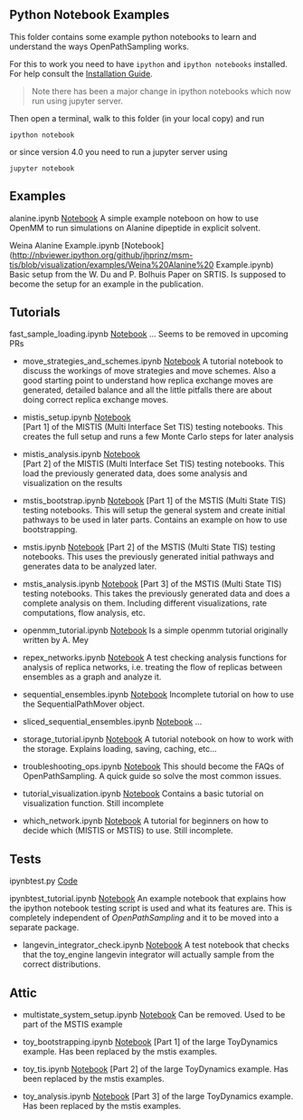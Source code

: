 ## Python Notebook Examples
This folder contains some example python notebooks to learn and understand the ways OpenPathSampling works.

For this to work you need to have `ipython` and `ipython notebooks` installed. For help consult the 
[Installation Guide](http://ipython.org/install.html).

> Note there has been a major change in ipython notebooks which now run using jupyter server. 

Then open a terminal, walk to this folder (in your local copy) and run 
```
ipython notebook
```
or since version 4.0 you need to run a jupyter server using
```
jupyter notebook
```

## Examples
alanine.ipynb [Notebook](http://nbviewer.ipython.org/github/jhprinz/msm-tis/blob/visualization/examples/alanine.ipynb)
    A simple example noteboon on how to use OpenMM to run simulations on Alanine dipeptide in explicit solvent.

Weina Alanine Example.ipynb [Notebook](http://nbviewer.ipython.org/github/jhprinz/msm-tis/blob/visualization/examples/Weina%20Alanine%20 Example.ipynb)
    Basic setup from the W. Du and P. Bolhuis Paper on SRTIS. Is supposed to become the setup for an example in the publication.

## Tutorials

fast_sample_loading.ipynb [Notebook](http://nbviewer.ipython.org/github/jhprinz/msm-tis/blob/visualization/examples/fast_sample_loading.ipynb)
    ... Seems to be removed in upcoming PRs

- move_strategies_and_schemes.ipynb [Notebook](http://nbviewer.ipython.org/github/jhprinz/msm-tis/blob/visualization/examples/move_strategies_and_schemes.ipynb)
    A tutorial notebook to discuss the workings of move strategies and move schemes. Also a good starting point to understand how replica exchange moves are generated, detailed balance and all the little pitfalls there are about doing correct replica exchange moves.

- mistis_setup.ipynb [Notebook](http://nbviewer.ipython.org/github/jhprinz/msm-tis/blob/visualization/examples/mistis_setup.ipynb)	
    [Part 1] of the MISTIS (Multi Interface Set TIS) testing notebooks. This creates the full setup and runs a few Monte Carlo steps for later analysis

- mistis_analysis.ipynb [Notebook](http://nbviewer.ipython.org/github/jhprinz/msm-tis/blob/visualization/examples/mistis_analysis.ipynb)	
    [Part 2] of the MISTIS (Multi Interface Set TIS) testing notebooks. This load the previously generated data, does some analysis and visualization on the results 

- mstis_bootstrap.ipynb [Notebook](http://nbviewer.ipython.org/github/jhprinz/msm-tis/blob/visualization/examples/mstis_bootstrap.ipynb)
    [Part 1] of the MSTIS (Multi State TIS) testing notebooks. This will setup the general system and create initial pathways to be used in later parts. Contains an example on how to use bootstrapping.

- mstis.ipynb [Notebook](http://nbviewer.ipython.org/github/jhprinz/msm-tis/blob/visualization/examples/mstis.ipynb)
    [Part 2] of the MSTIS (Multi State TIS) testing notebooks. This uses the previously generated initial pathways and generates data to be analyzed later.

- mstis_analysis.ipynb [Notebook](http://nbviewer.ipython.org/github/jhprinz/msm-tis/blob/visualization/examples/mstis_analysis.ipynb)
    [Part 3] of the MSTIS (Multi State TIS) testing notebooks. This takes the previously generated data and does a complete analysis on them. Including different visualizations, rate computations, flow analysis, etc.

- openmm_tutorial.ipynb [Notebook](http://nbviewer.ipython.org/github/jhprinz/msm-tis/blob/visualization/examples/openmm_tutorial.ipynb)
    Is a simple openmm tutorial originally written by A. Mey 

- repex_networks.ipynb [Notebook](http://nbviewer.ipython.org/github/jhprinz/msm-tis/blob/visualization/examples/repex_networks.ipynb)
    A test checking analysis functions for analysis of replica networks, i.e. treating the flow of replicas between ensembles as a graph and analyze it.

- sequential_ensembles.ipynb [Notebook](http://nbviewer.ipython.org/github/jhprinz/msm-tis/blob/visualization/examples/sequential_ensembles.ipynb)
    Incomplete tutorial on how to use the SequentialPathMover object.

- sliced_sequential_ensembles.ipynb [Notebook](http://nbviewer.ipython.org/github/jhprinz/msm-tis/blob/visualization/examples/sliced_sequential_ensembles.ipynb)
    ...

- storage_tutorial.ipynb [Notebook](http://nbviewer.ipython.org/github/jhprinz/msm-tis/blob/visualization/examples/storage_tutorial.ipynb)
    A tutorial notebook on how to work with the storage. Explains loading, saving, caching, etc...

- troubleshooting_ops.ipynb [Notebook](http://nbviewer.ipython.org/github/jhprinz/msm-tis/blob/visualization/examples/troubleshooting_ops.ipynb)
    This should become the FAQs of OpenPathSampling. A quick guide so solve the most common issues.

- tutorial_visualization.ipynb [Notebook](http://nbviewer.ipython.org/github/jhprinz/msm-tis/blob/visualization/examples/tutorial_visualization.ipynb)
    Contains a basic tutorial on visualization function. Still incomplete

- which_network.ipynb [Notebook](http://nbviewer.ipython.org/github/jhprinz/msm-tis/blob/visualization/examples/which_network.ipynb)
    A tutorial for beginners on how to decide which (MISTIS or MSTIS) to use. Still incomplete.

## Tests

ipynbtest.py [Code](http://nbviewer.ipython.org/github/jhprinz/msm-tis/blob/visualization/examples/ipynbtest.py)

ipynbtest_tutorial.ipynb [Notebook](http://nbviewer.ipython.org/github/jhprinz/msm-tis/blob/visualization/examples/ipynbtest_tutorial.ipynb)
    An example notebook that explains how the ipython notebook testing script is used and what its features are. This is completely independent of _OpenPathSampling_ and it to be moved into a separate package.

- langevin_integrator_check.ipynb [Notebook](http://nbviewer.ipython.org/github/jhprinz/msm-tis/blob/visualization/examples/langevin_integrator_check.ipynb)
    A test notebook that checks that the toy_engine langevin integrator will actually sample from the correct distributions.

## Attic

- multistate_system_setup.ipynb [Notebook](http://nbviewer.ipython.org/github/jhprinz/msm-tis/blob/visualization/examples/multistate_system_setup.ipynb)
    Can be removed. Used to be part of the MSTIS example

- toy_bootstrapping.ipynb [Notebook](http://nbviewer.ipython.org/github/jhprinz/msm-tis/blob/visualization/examples/toy_bootstrapping.ipynb)
    [Part 1] of the large ToyDynamics example. Has been replaced by the mstis examples.

- toy_tis.ipynb [Notebook](http://nbviewer.ipython.org/github/jhprinz/msm-tis/blob/visualization/examples/toy_tis.ipynb)
    [Part 2] of the large ToyDynamics example. Has been replaced by the mstis examples.

- toy_analysis.ipynb [Notebook](http://nbviewer.ipython.org/github/jhprinz/msm-tis/blob/visualization/examples/toy_analysis.ipynb)
    [Part 3] of the large ToyDynamics example. Has been replaced by the mstis examples.


